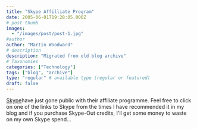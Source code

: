 ```yaml
---
title: "Skype Affilliate Program"
date: 2005-06-01T19:28:05.000Z
# post thumb
images:
  - "/images/post/post-1.jpg"
#author
author: "Martin Woodward"
# description
description: "Migrated from old blog archive"
# Taxonomies
categories: ["Technology"]
tags: ["blog", "archive"]
type: "regular" # available type (regular or featured)
draft: false
---
```


[Skype](http://www.anrdoezrs.net/click-1724271-10386659)have just gone public with their affiliate programme.  Feel free to click on one of the links to Skype from the times I have recommended it in my blog and if you purchase Skype-Out credits, I'll get some money to waste on my own Skype spend...